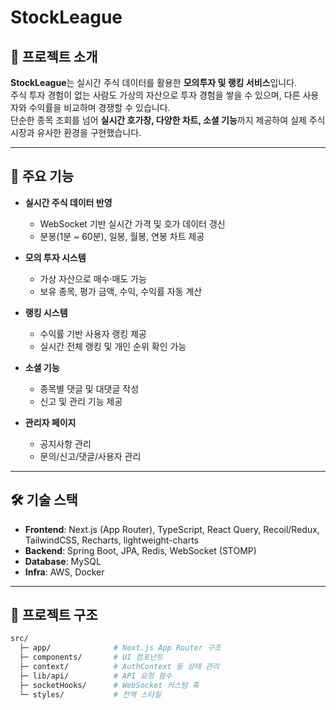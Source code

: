 # StockLeague

## 📌 프로젝트 소개
**StockLeague**는 실시간 주식 데이터를 활용한 **모의투자 및 랭킹 서비스**입니다.  
주식 투자 경험이 없는 사람도 가상의 자산으로 투자 경험을 쌓을 수 있으며, 다른 사용자와 수익률을 비교하며 경쟁할 수 있습니다.  
단순한 종목 조회를 넘어 **실시간 호가창, 다양한 차트, 소셜 기능**까지 제공하여 실제 주식 시장과 유사한 환경을 구현했습니다.  

---

## 🚀 주요 기능
- **실시간 주식 데이터 반영**
  - WebSocket 기반 실시간 가격 및 호가 데이터 갱신  
  - 분봉(1분 ~ 60분), 일봉, 월봉, 연봉 차트 제공  

- **모의 투자 시스템**
  - 가상 자산으로 매수·매도 가능  
  - 보유 종목, 평가 금액, 수익, 수익률 자동 계산  

- **랭킹 시스템**
  - 수익률 기반 사용자 랭킹 제공  
  - 실시간 전체 랭킹 및 개인 순위 확인 가능  

- **소셜 기능**
  - 종목별 댓글 및 대댓글 작성  
  - 신고 및 관리 기능 제공  

- **관리자 페이지**
  - 공지사항 관리  
  - 문의/신고/댓글/사용자 관리  

---

## 🛠 기술 스택
- **Frontend**: Next.js (App Router), TypeScript, React Query, Recoil/Redux, TailwindCSS, Recharts, lightweight-charts  
- **Backend**: Spring Boot, JPA, Redis, WebSocket (STOMP)  
- **Database**: MySQL  
- **Infra**: AWS, Docker  

---

## 📂 프로젝트 구조
```bash
src/
  ├─ app/              # Next.js App Router 구조
  ├─ components/       # UI 컴포넌트
  ├─ context/          # AuthContext 등 상태 관리
  ├─ lib/api/          # API 요청 함수
  ├─ socketHooks/      # WebSocket 커스텀 훅
  └─ styles/           # 전역 스타일
